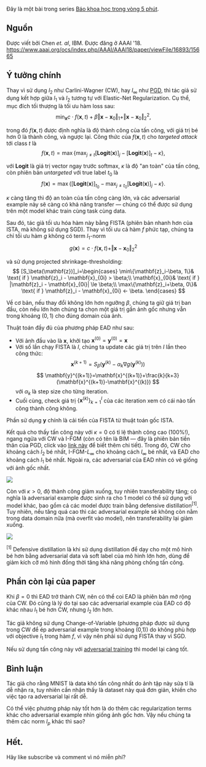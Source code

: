 Đây là một bài trong series [Báo khoa học trong vòng 5 phút](https://viblo.asia/s/rLZDX4YnZk0).

## Nguồn
Được viết bởi Chen *et. al*, IBM. Được đăng ở AAAI '18.<br>
https://www.aaai.org/ocs/index.php/AAAI/AAAI18/paper/viewFile/16893/15665

## Ý tưởng chính
Thay vì sử dụng $l_2$ như Carlini-Wagner (CW), hay $l_\infty$ như [PGD](https://viblo.asia/p/WAyK8AQ6ZxX#_projected-gradient-descent-11), thì tác giả sử dụng kết hợp giữa $l_1$ và $l_2$ tương tự với Elastic-Net Regularization. Cụ thể, mục đích tối thượng là tối ưu hàm loss sau:
$$
\min_\mathbf{x}c\cdot f(\mathbf{x},t)+\beta\Vert \mathbf{x}-\mathbf{x}_0\Vert_1+\Vert\mathbf{x}-\mathbf{x}_0\Vert_2^2,
$$

trong đó $f(\mathbf{x}, t)$ được định nghĩa là độ thành công của tấn công, với giá trị bé hơn 0 là thành công, và ngược lại. Công thức của $f(\mathbf{x},t)$ cho *targeted attack* tới class $t$ là
$$
f(\mathbf{x}, t)=\max\{\max_{j\ne t}[\mathbf{Logit}(\mathbf{x})]_j-[\mathbf{Logit}(\mathbf{x})]_t-\kappa\},
$$

với **Logit** là giá trị vector ngay trước softmax, $\kappa$ là độ "an toàn" của tấn công, còn phiên bản *untargeted* với true label $t_0$ là
$$
f(\mathbf{x})=\max\{[\mathbf{Logit}(\mathbf{x})]_{t_0}-\max_{j\ne t_0}[\mathbf{Logit}(\mathbf{x})]_j-\kappa\}.
$$

$\kappa$ càng tăng thì độ an toàn của tấn công càng lớn, và các adversarial example này sẽ càng có khả năng transfer &mdash; chúng có thể được sử dụng trên một model khác train cùng task cùng data.

Sau đó, tác giả tối ưu hóa hàm này bằng FISTA (phiên bản nhanh hơn của ISTA, mà không sử dụng SGD). Thay vì tối ưu cả hàm $f$ phức tạp, chúng ta chỉ tối ưu hàm $g$ không có term $l_1$-norm
$$
g(\mathbf{x})=c\cdot f(\mathbf{x},t)+\Vert\mathbf{x}-\mathbf{x}_0\Vert_2^2
$$

và sử dụng projected shrinkage-thresholding:
$$
[S_\beta(\mathbf{z})]_i=\begin{cases}
\min\{\mathbf{z}_i-\beta, 1\}& \text{ if } \mathbf{z}_i - \mathbf{x}_{0i} > \beta;\\
\mathbf{x}_{0i}& \text{ if } |\mathbf{z}_i - \mathbf{x}_{0i}| \le \beta;\\
\max\{\mathbf{z}_i+\beta, 0\}& \text{ if } \mathbf{z}_i - \mathbf{x}_{0i} <- \beta.
\end{cases}
$$

Về cơ bản, nếu thay đổi không lớn hơn ngưỡng $\beta$, chúng ta giữ giá trị ban đầu, còn nếu lớn hơn chúng ta chọn một giá trị gần ảnh gốc nhưng vẫn trong khoảng $(0,1)$ cho đúng domain của ảnh.

Thuật toán đầy đủ của phương pháp EAD như sau:
- Với ảnh đầu vào là $\mathbf{x}$, khởi tạo $\mathbf{x}^{(0)}=\mathbf{y}^{(0)}=\mathbf{x}$
- Với số lần chạy FISTA là $I$, chúng ta update các giá trị trên $I$ lần theo công thức:
$$
\mathbf{x}^{(k+1)}=S_\beta(\mathbf{y}^{(k)}-\alpha_k\nabla g(\mathbf{y}^{(k)}))
$$
$$
\mathbf{y}^{(k+1)}=\mathbf{x}^{(k+1)}+\frac{k}{k+3}(\mathbf{x}^{(k+1)}-\mathbf{x}^{(k)})
$$
với $\alpha_k$ là step size cho từng iteration.
- Cuối cùng, check giá trị $\{\mathbf{x}^{(k)}\}_{k=1}^I$ của các iteration xem có cái nào tấn công thành công không.

Phần sử dụng $\mathbf{y}$ chính là cải tiến của FISTA từ thuật toán gốc ISTA.

Kết quả cho thấy tấn công này với $\kappa=0$ có tỉ lệ thành công cao (100%!), ngang ngửa với CW và I-FGM (còn có tên là BIM &mdash; đây là phiên bản tiền thân của PGD, click vào [link này](https://viblo.asia/p/WAyK8AQ6ZxX#_basic-iteration-method-10) để biết thêm chi tiết). Trong đó, CW cho khoảng cách $l_2$ bé nhất, I-FGM-$L_\infty$ cho khoảng cách $l_\infty$ bé nhất, và EAD cho khoảng cách $l_1$ bé nhất. Ngoài ra, các adversarial của EAD nhìn có vẻ giống với ảnh gốc nhất.

![](https://images.viblo.asia/aef9ce5d-b205-4fa6-955b-d8e39f30f35c.png)

Còn với $\kappa>0$, độ thành công giảm xuống, tuy nhiên transferability tăng; có nghĩa là adversarial example được sinh ra cho 1 model có thể sử dụng với model khác, bao gồm cả các model được train bằng defensive distillation<sup>[1]</sup>. Tuy nhiên, nếu tăng quá cao thì các adversarial example sẽ không còn nằm trong data domain nữa (mà overfit vào model), nên transferability lại giảm xuống.

![](https://images.viblo.asia/00e1ca76-440e-4db3-9acf-f18fc57b98a1.png)

<sup>[1]</sup> Defensive distillation là khi sử dụng distillation để dạy cho một mô hình bé hơn bằng adversarial data và soft label của mô hình lớn hơn, dùng để giảm kích cỡ mô hình đồng thời tăng khả năng phòng chống tấn công.

## Phần còn lại của paper
Khi $\beta=0$ thì EAD trở thành CW, nên có thể coi EAD là phiên bản mở rộng của CW. Đó cũng là lý do tại sao các adversarial example của EAD có độ khác nhau $l_1$ bé hơn CW, nhưng $l_2$ lớn hơn.

Tác giả không sử dụng Change-of-Variable (phương pháp được sử dụng trong CW để ép adversarial example trong khoảng (0,1)) do không phù hợp với objective $l_1$ trong hàm $f$, vì vậy nên phải sử dụng FISTA thay vì SGD.

Nếu sử dụng tấn công này với [adversarial training](https://viblo.asia/p/WAyK8AQ6ZxX#_pgd-adversarial-training-13) thì model lại càng tốt.

## Bình luận
Tác giả cho rằng MNIST là data khó tấn công nhất do ảnh tập này sửa tí là dễ nhận ra, tuy nhiên cần nhận thấy là dataset này quá đơn giản, khiến cho việc tạo ra adversarial lại rất dễ.

Có thể việc phương pháp này tốt hơn là do thêm các regularization terms khác cho adversarial example nhìn giống ảnh gốc hơn. Vậy nếu chúng ta thêm các norm $l_p$ khác thì sao?

## Hết.
Hãy like subscribe và comment vì nó miễn phí?